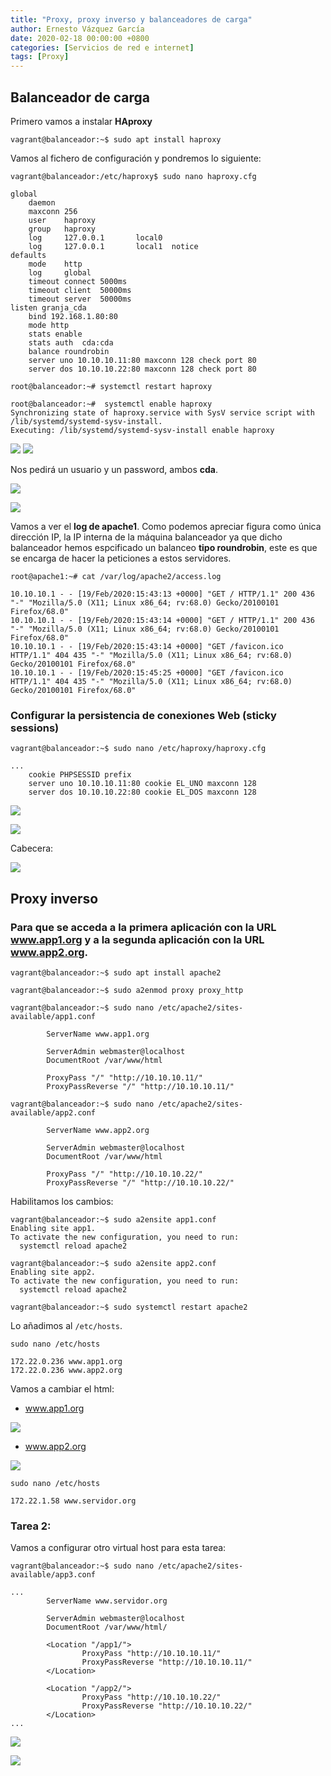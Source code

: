 ```yaml
---
title: "Proxy, proxy inverso y balanceadores de carga"
author: Ernesto Vázquez García
date: 2020-02-18 00:00:00 +0800
categories: [Servicios de red e internet]
tags: [Proxy]
---
```


## Balanceador de carga

Primero vamos a instalar **HAproxy** 

    vagrant@balanceador:~$ sudo apt install haproxy

Vamos al fichero de configuración y pondremos lo siguiente:

```
vagrant@balanceador:/etc/haproxy$ sudo nano haproxy.cfg 

global
    daemon
    maxconn 256
    user    haproxy
    group   haproxy
    log     127.0.0.1       local0
    log     127.0.0.1       local1  notice
defaults
    mode    http
    log     global
    timeout connect 5000ms
    timeout client  50000ms
    timeout server  50000ms
listen granja_cda
    bind 192.168.1.80:80
    mode http
    stats enable
    stats auth  cda:cda
    balance roundrobin
    server uno 10.10.10.11:80 maxconn 128 check port 80
    server dos 10.10.10.22:80 maxconn 128 check port 80

root@balanceador:~# systemctl restart haproxy

root@balanceador:~#  systemctl enable haproxy
Synchronizing state of haproxy.service with SysV service script with /lib/systemd/systemd-sysv-install.
Executing: /lib/systemd/systemd-sysv-install enable haproxy
```

![](https://i.imgur.com/wIRP8cm.png)
![](https://i.imgur.com/HoFJRsd.png)

Nos pedirá un usuario y un password, ambos **cda**.

![](https://i.imgur.com/UQi7ARw.png)

![](https://i.imgur.com/tZWK0SG.png)


Vamos a ver el **log de apache1**. Como podemos apreciar figura como única dirección IP, la IP interna de la máquina balanceador ya que dicho balanceador hemos espcificado un balanceo **tipo roundrobin**, este es que se encarga de hacer la peticiones a estos servidores.

```
root@apache1:~# cat /var/log/apache2/access.log 

10.10.10.1 - - [19/Feb/2020:15:43:13 +0000] "GET / HTTP/1.1" 200 436 "-" "Mozilla/5.0 (X11; Linux x86_64; rv:68.0) Gecko/20100101 Firefox/68.0"
10.10.10.1 - - [19/Feb/2020:15:43:14 +0000] "GET / HTTP/1.1" 200 436 "-" "Mozilla/5.0 (X11; Linux x86_64; rv:68.0) Gecko/20100101 Firefox/68.0"
10.10.10.1 - - [19/Feb/2020:15:43:14 +0000] "GET /favicon.ico HTTP/1.1" 404 435 "-" "Mozilla/5.0 (X11; Linux x86_64; rv:68.0) Gecko/20100101 Firefox/68.0"
10.10.10.1 - - [19/Feb/2020:15:45:25 +0000] "GET /favicon.ico HTTP/1.1" 404 435 "-" "Mozilla/5.0 (X11; Linux x86_64; rv:68.0) Gecko/20100101 Firefox/68.0"
```

### Configurar la persistencia de conexiones Web (sticky sessions)

```
vagrant@balanceador:~$ sudo nano /etc/haproxy/haproxy.cfg 

...
    cookie PHPSESSID prefix                             
    server uno 10.10.10.11:80 cookie EL_UNO maxconn 128 
    server dos 10.10.10.22:80 cookie EL_DOS maxconn 128    
```        

![](https://i.imgur.com/VbAymPi.png)

![](https://i.imgur.com/ZeYasXv.png)

Cabecera:

![](https://i.imgur.com/nTa2cWK.png)


## Proxy inverso

### Para que se acceda a la primera aplicación con la URL www.app1.org y a la segunda aplicación con la URL www.app2.org.

```
vagrant@balanceador:~$ sudo apt install apache2

vagrant@balanceador:~$ sudo a2enmod proxy proxy_http
```

```
vagrant@balanceador:~$ sudo nano /etc/apache2/sites-available/app1.conf 

        ServerName www.app1.org

        ServerAdmin webmaster@localhost
        DocumentRoot /var/www/html

        ProxyPass "/" "http://10.10.10.11/"
        ProxyPassReverse "/" "http://10.10.10.11/"

vagrant@balanceador:~$ sudo nano /etc/apache2/sites-available/app2.conf 

        ServerName www.app2.org 

        ServerAdmin webmaster@localhost
        DocumentRoot /var/www/html

        ProxyPass "/" "http://10.10.10.22/"
        ProxyPassReverse "/" "http://10.10.10.22/"
```

Habilitamos los cambios:

```
vagrant@balanceador:~$ sudo a2ensite app1.conf
Enabling site app1.
To activate the new configuration, you need to run:
  systemctl reload apache2
  
vagrant@balanceador:~$ sudo a2ensite app2.conf
Enabling site app2.
To activate the new configuration, you need to run:
  systemctl reload apache2
  
vagrant@balanceador:~$ sudo systemctl restart apache2
```

Lo añadimos al `/etc/hosts`.

```
sudo nano /etc/hosts

172.22.0.236 www.app1.org
172.22.0.236 www.app2.org
```

Vamos a cambiar el html:

- www.app1.org

![](https://i.imgur.com/FapCq6S.png)

- www.app2.org

![](https://i.imgur.com/m4GnlFc.png)

```
sudo nano /etc/hosts

172.22.1.58 www.servidor.org
```

### Tarea 2:

Vamos a configurar otro virtual host para esta tarea:

```
vagrant@balanceador:~$ sudo nano /etc/apache2/sites-available/app3.conf 

...
        ServerName www.servidor.org

        ServerAdmin webmaster@localhost
        DocumentRoot /var/www/html/

        <Location "/app1/">
                ProxyPass "http://10.10.10.11/"
                ProxyPassReverse "http://10.10.10.11/"
        </Location>

        <Location "/app2/">
                ProxyPass "http://10.10.10.22/"
                ProxyPassReverse "http://10.10.10.22/"
        </Location>
...
```

![](https://i.imgur.com/x5uv1SC.png)

![](https://i.imgur.com/7AK8hpv.png)

